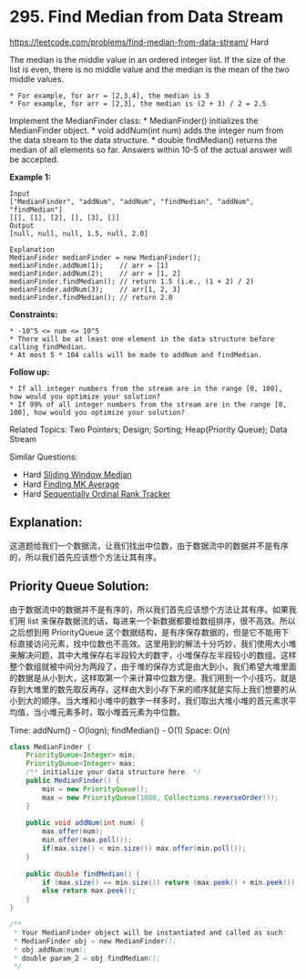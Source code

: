 # 295. Find Median from Data Stream
<https://leetcode.com/problems/find-median-from-data-stream/>
Hard

The median is the middle value in an ordered integer list. If the size of the list is even, there is no middle value and the median is the mean of the two middle values.

    * For example, for arr = [2,3,4], the median is 3
    * For example, for arr = [2,3], the median is (2 + 3) / 2 = 2.5

Implement the MedianFinder class:
    * MedianFinder() initializes the MedianFinder object.
    * void addNum(int num) adds the integer num from the data stream to the data structure.
    * double findMedian() returns the median of all elements so far. Answers within 10-5 of the actual answer will be accepted.
 
**Example 1:**

    Input
    ["MedianFinder", "addNum", "addNum", "findMedian", "addNum", "findMedian"]
    [[], [1], [2], [], [3], []]
    Output
    [null, null, null, 1.5, null, 2.0]

    Explanation
    MedianFinder medianFinder = new MedianFinder();
    medianFinder.addNum(1);    // arr = [1]
    medianFinder.addNum(2);    // arr = [1, 2]
    medianFinder.findMedian(); // return 1.5 (i.e., (1 + 2) / 2)
    medianFinder.addNum(3);    // arr[1, 2, 3]
    medianFinder.findMedian(); // return 2.0

**Constraints:**

    * -10^5 <= num <= 10^5
    * There will be at least one element in the data structure before calling findMedian.
    * At most 5 * 104 calls will be made to addNum and findMedian.

**Follow up:**

    * If all integer numbers from the stream are in the range [0, 100], how would you optimize your solution?
    * If 99% of all integer numbers from the stream are in the range [0, 100], how would you optimize your solution?

Related Topics: Two Pointers; Design; Sorting; Heap(Priority Queue); Data Stream

Similar Questions: 
* Hard [Sliding Window Median](https://leetcode.com/problems/sliding-window-median/)
* Hard [Finding MK Average](https://leetcode.com/problems/finding-mk-average/)
* Hard [Sequentially Ordinal Rank Tracker](https://leetcode.com/problems/sequentially-ordinal-rank-tracker/)

## Explanation: 
这道题给我们一个数据流，让我们找出中位数，由于数据流中的数据并不是有序的，所以我们首先应该想个方法让其有序。

## Priority Queue Solution: 
由于数据流中的数据并不是有序的，所以我们首先应该想个方法让其有序。如果我们用 list 来保存数据流的话，每进来一个新数据都要给数组排序，很不高效。所以之后想到用 PriorityQueue 这个数据结构，是有序保存数据的，但是它不能用下标直接访问元素，找中位数也不高效。这里用到的解法十分巧妙，我们使用大小堆来解决问题，其中大堆保存右半段较大的数字，小堆保存左半段较小的数组。这样整个数组就被中间分为两段了，由于堆的保存方式是由大到小，我们希望大堆里面的数据是从小到大，这样取第一个来计算中位数方便。我们用到一个小技巧，就是存到大堆里的数先取反再存，这样由大到小存下来的顺序就是实际上我们想要的从小到大的顺序。当大堆和小堆中的数字一样多时，我们取出大堆小堆的首元素求平均值，当小堆元素多时，取小堆首元素为中位数。

Time: addNum() - O(logn); findMedian() - O(1)
Space: O(n)

```java
class MedianFinder {
    PriorityQueue<Integer> min;
    PriorityQueue<Integer> max;
    /** initialize your data structure here. */
    public MedianFinder() {
        min = new PriorityQueue();
        max = new PriorityQueue(1000, Collections.reverseOrder());
    }
    
    public void addNum(int num) {
        max.offer(num);
        min.offer(max.poll());
        if(max.size() < min.size()) max.offer(min.poll());
    }
    
    public double findMedian() {
        if (max.size() == min.size()) return (max.peek() + min.peek()) /  2.0;
        else return max.peek();
    }
}

/**
 * Your MedianFinder object will be instantiated and called as such:
 * MedianFinder obj = new MedianFinder();
 * obj.addNum(num);
 * double param_2 = obj.findMedian();
 */
```
